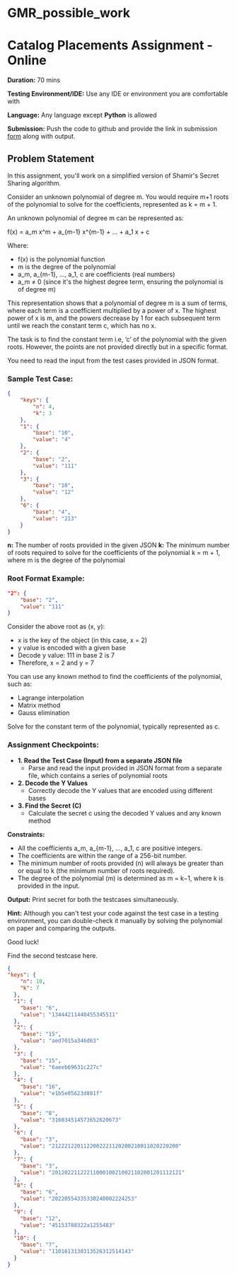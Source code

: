 # GMR_possible_work

# Catalog Placements Assignment - Online

**Duration:** 70 mins

**Testing Environment/IDE:** Use any IDE or environment you are comfortable with

**Language:** Any language except **Python** is allowed

**Submission:** Push the code to github and provide the link in submission [form](https://forms.office.com/r/zmkAiiFQ1M) along with output.

## Problem Statement

In this assignment, you'll work on a simplified version of Shamir's Secret Sharing algorithm.

Consider an unknown polynomial of degree m. You would require m+1 roots of the polynomial to solve for the coefficients, represented as k = m + 1.

An unknown polynomial of degree m can be represented as:

f(x) = a_m x^m + a_{m-1} x^{m-1} + ... + a_1 x + c

Where:

- f(x) is the polynomial function
- m is the degree of the polynomial
- a_m, a_{m-1}, ..., a_1, c are coefficients (real numbers)
- a_m ≠ 0 (since it's the highest degree term, ensuring the polynomial is of degree m)

This representation shows that a polynomial of degree m is a sum of terms, where each term is a coefficient multiplied by a power of x. The highest power of x is m, and the powers decrease by 1 for each subsequent term until we reach the constant term c, which has no x.

The task is to find the constant term i.e, ‘c’ of the polynomial with the given roots. However, the points are not provided directly but in a specific format.

You need to read the input from the test cases provided in JSON format.

### Sample Test Case:

```json
{
    "keys": {
        "n": 4,
        "k": 3
    },
    "1": {
        "base": "10",
        "value": "4"
    },
    "2": {
        "base": "2",
        "value": "111"
    },
    "3": {
        "base": "10",
        "value": "12"
    },
    "6": {
        "base": "4",
        "value": "213"
    }
}
```

**n:** The number of roots provided in the given JSON
**k:** The minimum number of roots required to solve for the coefficients of the polynomial
k = m + 1, where m is the degree of the polynomial

### Root Format Example:

```json
"2": {
    "base": "2",
    "value": "111"
}
```

Consider the above root as (x, y):

- x is the key of the object (in this case, x = 2)
- y value is encoded with a given base
- Decode y value: 111 in base 2 is 7
- Therefore, x = 2 and y = 7

You can use any known method to find the coefficients of the polynomial, such as:

- Lagrange interpolation
- Matrix method
- Gauss elimination

Solve for the constant term of the polynomial, typically represented as c.

### Assignment Checkpoints:

- **1. Read the Test Case (Input) from a  separate JSON file**
    - Parse and read the input provided in JSON format from a separate file, which contains a series of polynomial roots
- **2. Decode the Y Values**
    - Correctly decode the Y values that are encoded using different bases
- **3. Find the Secret (C)**
    - Calculate the secret c using the decoded Y values and any known method

**Constraints:**

- All the coefficients a_m, a_{m-1}, ..., a_1, c are positive integers.
- The coefficients are within the range of a 256-bit number.
- The minimum number of roots provided (n) will always be greater than or equal to k (the minimum number of roots required).
- The degree of the polynomial (m) is determined as m = k−1, where k is provided in the input.

  
**Output:** Print secret for both the testcases simultaneously.

**Hint:** Although you can't test your code against the test case in a testing environment, you can double-check it manually by solving the polynomial on paper and comparing the outputs.

Good luck!

Find the second testcase here.

```json
{
"keys": {
    "n": 10,
    "k": 7
  },
  "1": {
    "base": "6",
    "value": "13444211440455345511"
  },
  "2": {
    "base": "15",
    "value": "aed7015a346d63"
  },
  "3": {
    "base": "15",
    "value": "6aeeb69631c227c"
  },
  "4": {
    "base": "16",
    "value": "e1b5e05623d881f"
  },
  "5": {
    "base": "8",
    "value": "316034514573652620673"
  },
  "6": {
    "base": "3",
    "value": "2122212201122002221120200210011020220200"
  },
  "7": {
    "base": "3",
    "value": "20120221122211000100210021102001201112121"
  },
  "8": {
    "base": "6",
    "value": "20220554335330240002224253"
  },
  "9": {
    "base": "12",
    "value": "45153788322a1255483"
  },
  "10": {
    "base": "7",
    "value": "1101613130313526312514143"
  }
}
```
